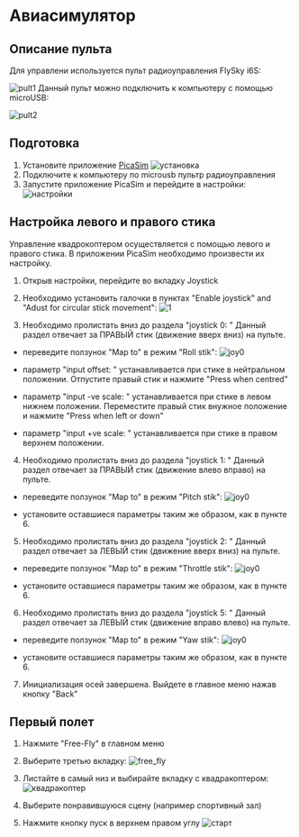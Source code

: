 # Авиасимулятор
## Описание пульта
Для управлени используется пульт радиоуправления FlySky i6S:

![pult1](./image/pult1.jpg)
Данный пульт можно подключить к компьютеру с помощью microUSB:

![pult2](./image/pult2.jpg)


## Подготовка
1) Установите приложение [PicaSim](http://www.rowlhouse.co.uk/PicaSim/download.html) 
![установка](./image/install.JPG)
2) Подключите к компьютеру по microusb пультр радиоуправления
3) Запустите приложение PicaSim и перейдите в настройки:
![настройки](./image/настройки.JPG)

## Настройка левого и правого стика
Управление квадрокоптером осуществляется с помощью левого и правого стика. 
В приложении PicaSim необходимо произвести их настройку.
1) Открыв настройки, перейдите во вкладку Joystick
2) Необходимо установить галочки в пунктах "Enable joystick" and "Adust for circular stick movement":
![1](./image/1.JPG)
   
3) Необходимо пролистать вниз до раздела "joystick 0: "
Данный раздел отвечает за ПРАВЫЙ стик (движение вверх вниз) на пульте.
* переведите ползунок "Map to" в режим "Roll stik":
![joy0](./image/joy0.JPG)

* параметр "input offset: " устанавливается при стике в нейтральном положении. 
  Отпустите правый стик и нажмите "Press when centred"
  
* параметр "input -ve scale: " устанавливается при стике в левом нижнем положении. 
  Переместите правый стик внужное положение и нажмите "Press when left or down"
  
* параметр "input +ve scale: " устанавливается при стике в правом верхнем положении.

4) Необходимо пролистать вниз до раздела "joystick 1: "
Данный раздел отвечает за ПРАВЫЙ стик (движение влево вправо) на пульте.
* переведите ползунок "Map to" в режим "Pitch stik":
![joy0](./image/joy1.JPG)

* установите оставшиеся параметры таким же образом, как в пункте 6.

5) Необходимо пролистать вниз до раздела "joystick 2: "
Данный раздел отвечает за ЛЕВЫЙ стик (движение вверх вниз) на пульте.
* переведите ползунок "Map to" в режим "Throttle stik":
![joy0](./image/joy2.JPG)

* установите оставшиеся параметры таким же образом, как в пункте 6.

6) Необходимо пролистать вниз до раздела "joystick 5: "
Данный раздел отвечает за ЛЕВЫЙ стик (движение вправо влево) на пульте.
* переведите ползунок "Map to" в режим "Yaw stik":
![joy0](./image/joy5.JPG)

* установите оставшиеся параметры таким же образом, как в пункте 6.

7) Инициализация осей завершена. Выйдете в главное меню нажав кнопку "Back"

## Первый полет
1) Нажмите "Free-Fly" в главном меню
2) Выберите третью вкладку:
![free_fly](./image/free_fly.JPG)
   
3) Листайте в самый низ и выбирайте вкладку с квадракоптером:
![квадракоптер](./image/квадракоптер.JPG)
   
4) Выберите понравившуюся сцену (например спортивный зал)
5) Нажмите кнопку пуск в верхнем правом углу
![старт](./image/старт.JPG)
   